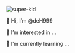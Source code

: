 
![super-kid](https://user-images.githubusercontent.com/78918744/115862762-30958e00-a43d-11eb-9b75-41b0a58b0115.gif)

👋 Hi, I’m @deH999


👀 I’m interested in ...


🌱 I’m currently learning ...




